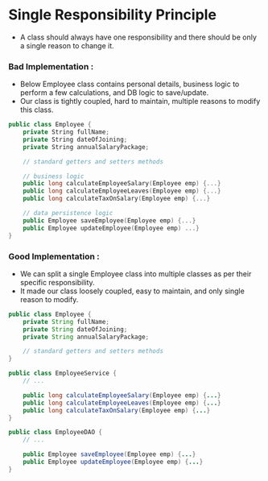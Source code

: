 # Single Responsibility Principle

- A class should always have one responsibility and there should be only a single reason to change it.

### Bad Implementation :

- Below Employee class contains personal details, business logic to perform a few calculations, and DB logic to save/update.
- Our class is tightly coupled, hard to maintain, multiple reasons to modify this class.

```cpp
public class Employee {
    private String fullName;
    private String dateOfJoining;
    private String annualSalaryPackage;

    // standard getters and setters methods

    // business logic
    public long calculateEmployeeSalary(Employee emp) {...}
    public long calculateEmployeeLeaves(Employee emp) {...}
    public long calculateTaxOnSalary(Employee emp) {...}

    // data persistence logic
    public Employee saveEmployee(Employee emp) {...}
    public Employee updateEmployee(Employee emp) ...}
}
```

### Good Implementation :

- We can split a single Employee class into multiple classes as per their specific responsibility.
- It made our class loosely coupled, easy to maintain, and only single reason to modify.

```java
public class Employee {
    private String fullName;
    private String dateOfJoining;
    private String annualSalaryPackage;

    // standard getters and setters methods
}

public class EmployeeService {
    // ...

    public long calculateEmployeeSalary(Employee emp) {...}
    public long calculateEmployeeLeaves(Employee emp) {...}
    public long calculateTaxOnSalary(Employee emp) {...}
}

public class EmployeeDAO {
    // ...

    public Employee saveEmployee(Employee emp) {...}
    public Employee updateEmployee(Employee emp) {...}
}
```